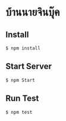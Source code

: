 # บ้านนายจินบุ๊ค

## Install
 ```
 $ npm install
 ```

 ## Start Server
```
$ npm Start
```

## Run Test
```
$ npm test
```
